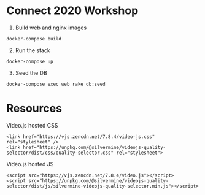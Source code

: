 # Connect 2020 Workshop

1. Build web and nginx images

`docker-compose build`

2. Run the stack

`docker-compose up`

3. Seed the DB

`docker-compose exec web rake db:seed`

# Resources

Video.js hosted CSS

```
<link href="https://vjs.zencdn.net/7.8.4/video-js.css" rel="stylesheet" />
<link href="https://unpkg.com/@silvermine/videojs-quality-selector/dist/css/quality-selector.css" rel="stylesheet">
```

Video.js hosted JS

```
<script src="https://vjs.zencdn.net/7.8.4/video.js"></script>
<script src="https://unpkg.com/@silvermine/videojs-quality-selector/dist/js/silvermine-videojs-quality-selector.min.js"></script>
```
